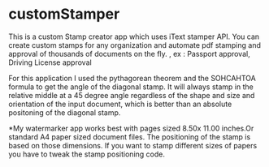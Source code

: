 # customStamper
This is a custom Stamp creator app which uses iText stamper API. You can create custom stamps for any organization and automate pdf stamping  and approval of thousands of documents on the fly. , ex : Passport approval, Driving License approval


For this application I used the pythagorean theorem and the SOHCAHTOA formula to get the angle of the diagonal stamp. It will always stamp in the relative middle at a 45 degree angle regardless of the shape and size and orientation of the input document, which is better than an absolute positoning of the diagonal stamp.  

*My watermarker app works best with pages sized 8.50x 11.00 inches.Or standard A4 paper sized document files. The positioning of the stamp is based on those dimensions. If you want to stamp different sizes of papers you have to tweak the stamp positioning code. 
